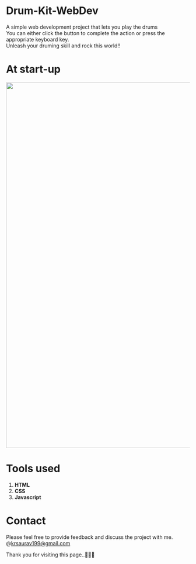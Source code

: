 # Drum-Kit-WebDev
A simple web development project that lets you play the drums <br>
You can either click the button to complete the action or press the appropriate keyboard key.
<br > Unleash your druming skill and rock this world!! 


# At start-up
<img src="" width="1000">

# Tools used
<ol>
  <li><b>HTML</b></li>
  <li><b>CSS</b></li>
  <li><b>Javascript</b></li>
</ol>

# Contact
Please feel free to provide feedback and discuss the project with me. @krsaurav199@gmail.com

Thank you for visiting this page..🙏🙏🙏
